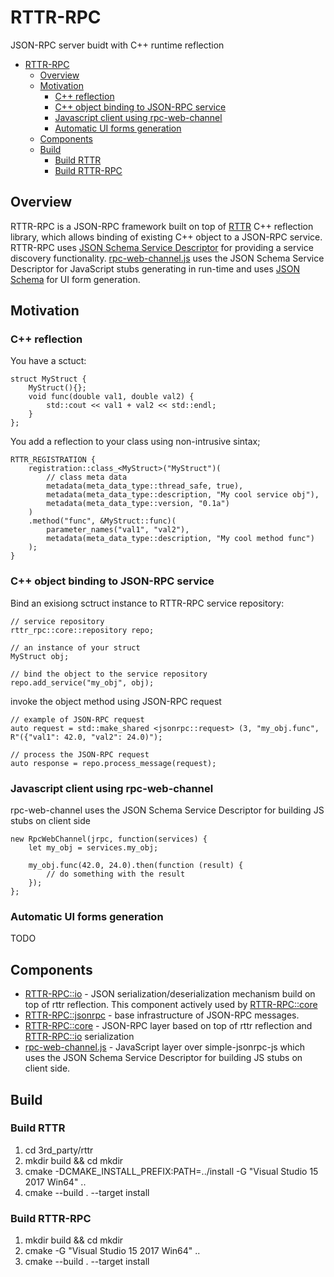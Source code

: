 # RTTR-RPC
JSON-RPC server buidt with C++ runtime reflection

- [RTTR-RPC](#rttr-rpc)
  - [Overview](#overview)
  - [Motivation](#motivation)
    - [C++ reflection](#c-reflection)
    - [C++ object binding to JSON-RPC service](#c-object-binding-to-json-rpc-service)
    - [Javascript client using rpc-web-channel](#javascript-client-using-rpc-web-channel)
    - [Automatic UI forms generation](#automatic-ui-forms-generation)
  - [Components](#components)
  - [Build](#build)
    - [Build RTTR](#build-rttr)
    - [Build RTTR-RPC](#build-rttr-rpc)


## Overview
RTTR-RPC is a JSON-RPC framework built on top of [RTTR](http://rttr.org) C++ reflection library, which allows binding of existing C++ object to a JSON-RPC service. RTTR-RPC uses [JSON Schema Service Descriptor](https://jsonrpc.org/historical/) for providing a service discovery functionality. [rpc-web-channel.js](https://github.com/kdeyev/rpc-web-channel) uses the JSON Schema Service Descriptor for  JavaScript stubs generating in run-time and uses [JSON Schema](https://json-schema.org) for UI form generation.

## Motivation

### C++ reflection
You have a sctuct:
~~~~~~~~~~~
struct MyStruct {
    MyStruct(){};
    void func(double val1, double val2) {
        std::cout << val1 + val2 << std::endl;
    }
};
~~~~~~~~~~~
You add a reflection to your class using non-intrusive sintax;
~~~~~~~~~~~
RTTR_REGISTRATION {
    registration::class_<MyStruct>("MyStruct")(
        // class meta data
        metadata(meta_data_type::thread_safe, true), 
        metadata(meta_data_type::description, "My cool service obj"), 
        metadata(meta_data_type::version, "0.1a")
    )
    .method("func", &MyStruct::func)(
        parameter_names("val1", "val2"), 
        metadata(meta_data_type::description, "My cool method func")
    );
}
~~~~~~~~~~~
### C++ object binding to JSON-RPC service
Bind an exisiong sctruct instance to RTTR-RPC service repository:
~~~~~~~~~~~
// service repository
rttr_rpc::core::repository repo;

// an instance of your struct
MyStruct obj;

// bind the object to the service repository
repo.add_service("my_obj", obj);
~~~~~~~~~~~

invoke the object method using JSON-RPC request
~~~~~~~~~~~
// example of JSON-RPC request
auto request = std::make_shared <jsonrpc::request> (3, "my_obj.func", R"({"val1": 42.0, "val2": 24.0)");

// process the JSON-RPC request
auto response = repo.process_message(request);
~~~~~~~~~~~
### Javascript client using rpc-web-channel
rpc-web-channel uses the JSON Schema Service Descriptor for building JS stubs on client side
~~~~~~~~~~~
new RpcWebChannel(jrpc, function(services) {
    let my_obj = services.my_obj;

    my_obj.func(42.0, 24.0).then(function (result) {
        // do something with the result
    });
};
~~~~~~~~~~~
### Automatic UI forms generation
TODO

## Components

* [RTTR-RPC::io](https://github.com/kdeyev/rttr_rpc/tree/master/src/io) - JSON serialization/deserialization mechanism build on top of rttr reflection. This component actively used by [RTTR-RPC::core](https://github.com/kdeyev/rttr_rpc/tree/master/src/core)
* [RTTR-RPC::jsonrpc](https://github.com/kdeyev/rttr_rpc/tree/master/src/jsonrpc) - base infrastructure of JSON-RPC messages.
 * [RTTR-RPC::core](https://github.com/kdeyev/rttr_rpc/tree/master/src/core) - JSON-RPC layer based on top of rttr reflection and [RTTR-RPC::io](https://github.com/kdeyev/rttr_rpc/tree/master/src/io) serialization 
* [rpc-web-channel.js](https://github.com/kdeyev/rpc-web-channel) - JavaScript layer over simple-jsonrpc-js which uses the JSON Schema Service Descriptor for building JS stubs on client side. 

## Build
### Build RTTR 
1. cd 3rd_party/rttr
2. mkdir build && cd mkdir
3. cmake -DCMAKE_INSTALL_PREFIX:PATH=../install -G "Visual Studio 15 2017 Win64" ..
4. cmake --build . --target install

### Build RTTR-RPC
1. mkdir build && cd mkdir
2. cmake -G "Visual Studio 15 2017 Win64" ..
3. cmake --build . --target install

